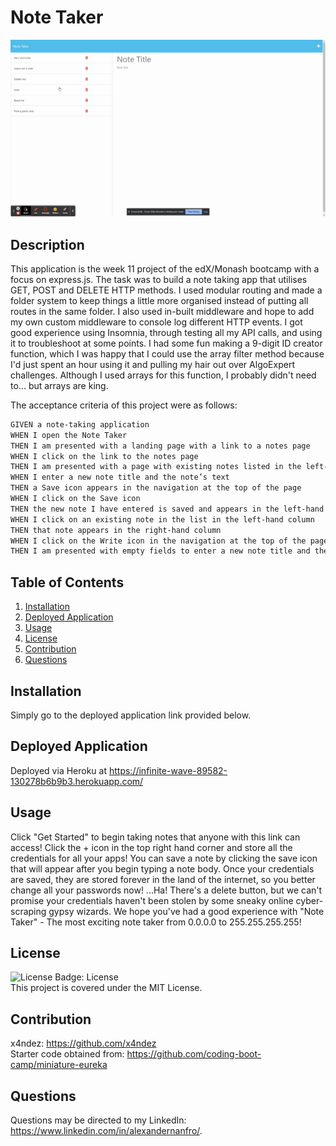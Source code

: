 # Note Taker

![Screenshot of application](./screenshot.gif)

## Description
This application is the week 11 project of the edX/Monash bootcamp with a focus on express.js.  The task was to build a note taking app that utilises GET, POST and DELETE HTTP methods.  I used modular routing and made a folder system to keep things a little more organised instead of putting all routes in the same folder.  I also used in-built middleware and hope to add my own custom middleware to console log different HTTP events.  I got good experience using Insomnia, through testing all my API calls, and using it to troubleshoot at some points.  I had some fun making a 9-digit ID creator function, which I was happy that I could use the array filter method because I'd just spent an hour using it and pulling my hair out over AlgoExpert challenges.  Although I used arrays for this function, I probably didn't need to... but arrays are king.

The acceptance criteria of this project were as follows:

```md
GIVEN a note-taking application
WHEN I open the Note Taker
THEN I am presented with a landing page with a link to a notes page
WHEN I click on the link to the notes page
THEN I am presented with a page with existing notes listed in the left-hand column, plus empty fields to enter a new note title and the note’s text in the right-hand column
WHEN I enter a new note title and the note’s text
THEN a Save icon appears in the navigation at the top of the page
WHEN I click on the Save icon
THEN the new note I have entered is saved and appears in the left-hand column with the other existing notes
WHEN I click on an existing note in the list in the left-hand column
THEN that note appears in the right-hand column
WHEN I click on the Write icon in the navigation at the top of the page
THEN I am presented with empty fields to enter a new note title and the note’s text in the right-hand column
```

## Table of Contents

1. [Installation](#installation)
2. [Deployed Application](#deployed-application)
3. [Usage](#usage)
4. [License](#license)
5. [Contribution](#contribution)
6. [Questions](#questions)

## Installation
Simply go to the deployed application link provided below.

## Deployed Application
Deployed via Heroku at <https://infinite-wave-89582-130278b6b9b3.herokuapp.com/>

## Usage
Click "Get Started" to begin taking notes that anyone with this link can access! Click the + icon in the top right hand corner and store all the credentials for all your apps! You can save a note by clicking the save icon that will appear after you begin typing a note body.  Once your credentials are saved, they are stored forever in the land of the internet, so you better change all your passwords now!  ...Ha!  There's a delete button, but we can't promise your credentials haven't been stolen by some sneaky online cyber-scraping gypsy wizards.  We hope you've had a good experience with "Note Taker" - The most exciting note taker from 0.0.0.0 to 255.255.255.255!

## License
![License Badge: License](https://img.shields.io/badge/License-MIT-blue)<br>
This project is covered under the MIT License.

## Contribution
x4ndez: <https://github.com/x4ndez><br>
Starter code obtained from: <https://github.com/coding-boot-camp/miniature-eureka>

## Questions
Questions may be directed to my LinkedIn: <https://www.linkedin.com/in/alexandernanfro/>.